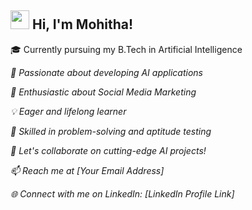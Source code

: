 <h2><img src="https://emojis.slackmojis.com/emojis/images/1531849430/4246/blob-sunglasses.gif?1531849430" width="30"/> Hi, I'm Mohitha!</h2>

🎓 Currently pursuing my B.Tech in Artificial Intelligence
<p><em>🤖 Passionate about developing AI applications
<p><em>📱 Enthusiastic about Social Media Marketing
<p><em>💡 Eager and lifelong learner
<p><em>🧠 Skilled in problem-solving and aptitude testing

<p><em>🚀 Let's collaborate on cutting-edge AI projects!

<p><em>📫 Reach me at [Your Email Address]
<p><em>🌐 Connect with me on LinkedIn: [LinkedIn Profile Link]
